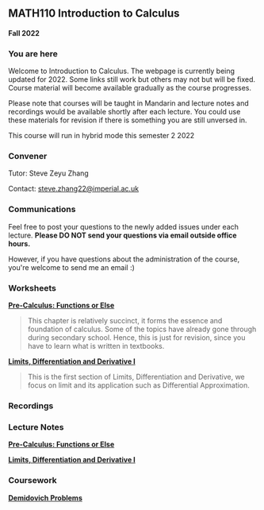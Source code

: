 ## MATH110 Introduction to Calculus　
**Fall 2022**

### You are here
Welcome to Introduction to Calculus. The webpage is currently being updated for 2022. Some links still work but others may not but will be fixed. Course material will become available gradually as the course progresses.

Please note that courses will be taught in Mandarin and lecture notes and recordings would be available shortly after each lecture. You could use these materials for revision if there is something you are still unversed in.

This course will run in hybrid mode this semester 2 2022

### Convener
Tutor: Steve Zeyu Zhang

Contact: steve.zhang22@imperial.ac.uk

### Communications
Feel free to post your questions to the newly added issues under each lecture. **Please DO NOT send your questions via email outside office hours.** 

However, if you have questions about the administration of the course, you're welcome to send me an email :)

### Worksheets
[**Pre-Calculus: Functions or Else**](https://github.com/steve-zeyu-zhang/fa22-math110/blob/main/worksheets/01.pdf)

>This chapter is relatively succinct, it forms the essence and foundation of calculus. Some of the topics have already gone through during secondary school. Hence, this is just for revision, since you have to learn what is written in textbooks.


[**Limits, Differentiation and Derivative I**](https://github.com/steve-zeyu-zhang/fa22-math110/blob/main/worksheets/02.pdf)

>This is the first section of Limits, Differentiation and Derivative, we focus on limit and its application such as Differential Approximation.


### Recordings


### Lecture Notes
[**Pre-Calculus: Functions or Else**](https://github.com/steve-zeyu-zhang/fa22-math110/blob/main/notes/01.png)

[**Limits, Differentiation and Derivative I**](https://github.com/steve-zeyu-zhang/fa22-math110/blob/main/notes/02.png)


### Coursework
[**Demidovich Problems**](https://anu365-my.sharepoint.com/:b:/g/personal/u7394442_anu_edu_au/EX1_nwhVMrhPkzNFVx7_HCABU4JD3728-7ocnuzqX1A3LA?e=j72rF9)


<!---
-->



